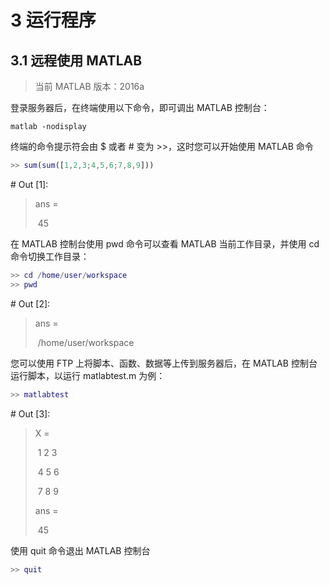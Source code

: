 # 3 运行程序

## 3.1 远程使用 MATLAB

> 当前 MATLAB 版本：2016a

登录服务器后，在终端使用以下命令，即可调出 MATLAB 控制台：

``` shell
matlab -nodisplay
```

终端的命令提示符会由 $ 或者 # 变为 >>，这时您可以开始使用 MATLAB 命令

``` matlab
>> sum(sum([1,2,3;4,5,6;7,8,9]))
```

\# Out [1]:

> ans =
>
> ​		45
> 

在 MATLAB 控制台使用 pwd 命令可以查看 MATLAB 当前工作目录，并使用 cd 命令切换工作目录：

```matlab
>> cd /home/user/workspace
>> pwd
```

\# Out [2]:

> ans = 
>
> ​		/home/user/workspace

您可以使用 FTP 上将脚本、函数、数据等上传到服务器后，在 MATLAB 控制台运行脚本，以运行 matlabtest.m 为例：

``` matlab
>> matlabtest
```

\# Out [3]:

> 	X =
>
> 	​		1	2	3
>
> 	​		4	5	6
>
> 	​		7	8	9
>
> 	ans =
>
> 	​		45

使用 quit 命令退出 MATLAB 控制台

```  matlab
>> quit
```



 